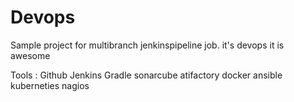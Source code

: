 # Devops

Sample project for multibranch jenkinspipeline  job. it's devops it is awesome

Tools :
  Github
  Jenkins
  Gradle
  sonarcube
  atifactory
  docker
  ansible
  kuberneties
  nagios
  
  
